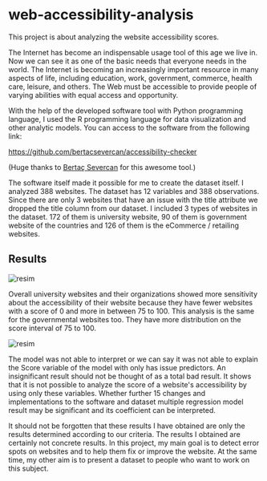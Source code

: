 # web-accessibility-analysis

This project is about analyzing the website accessibility scores.

The Internet has become an indispensable usage tool of this age we live in. Now we can see it as one of the basic needs that everyone needs in the world. The Internet is becoming an increasingly important resource in many aspects of life, including education, work, government, commerce, health care, leisure, and others. The Web must be accessible to provide people of varying abilities with equal access and opportunity.



With the help of the developed software tool with Python programming language, I used the R programming language for data visualization and other analytic models. 
You can access to the software from the following link:

https://github.com/bertacsevercan/accessibility-checker

(Huge thanks to [Bertaç Severcan](https://github.com/bertacsevercan "Bertaç Severcan") for this awesome tool.)

The software itself made it possible for me to create the dataset itself. I analyzed 388 websites. The dataset has 12 variables and 388 observations. Since there are only 3 websites that have an issue with the title attribute we dropped the title column from our dataset. I included 3 types of websites in the dataset. 172 of them is university website, 90 of them is government website of the countries and 126 of them is the eCommerce / retailing websites.

## Results 

![resim](https://user-images.githubusercontent.com/74188001/123255205-3ddfff00-d4f8-11eb-8679-6f673d24a555.png)

Overall university websites and their organizations showed more sensitivity about the accessibility of their website because they have fewer websites with a score of 0 and more in between 75 to 100. This analysis is the same for the governmental websites too. They have more distribution on the score interval of 75 to 100. 

![resim](https://user-images.githubusercontent.com/74188001/123255462-8b5c6c00-d4f8-11eb-86f1-0090475ddb28.png)

The model was not able to interpret or we can say it was not able to explain the Score variable of the model with only has issue predictors. An insignificant result should not be thought of as a total bad result. It shows that it is not possible to analyze the score of a website's accessibility by using only these variables. Whether further 15 changes and implementations to the software and dataset multiple regression model result may be significant and its coefficient can be interpreted.

It should not be forgotten that these results I have obtained are only the results determined according to our criteria. The results I obtained are certainly not concrete results. In this project, my main goal is to detect error spots on websites and to help them fix or improve the website. At the same time, my other aim is to present a dataset to people who want to work on this subject.
